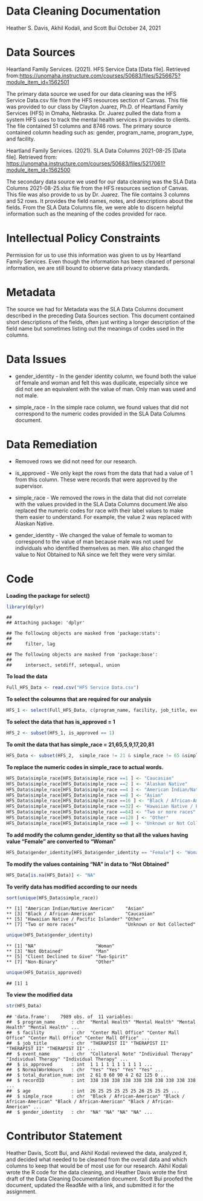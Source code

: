 Data Cleaning Documentation
================
Heather S. Davis, Akhil Kodali, and Scott Bui
October 24, 2021

# Data Sources

Heartland Family Services. (2021). HFS Service Data \[Data file\].
Retrieved from:https://unomaha.instructure.com/courses/50683/files/5256675?module_item_id=1562501

The primary data source we used for our data cleaning was the HFS
Service Data.csv file from the HFS resources section of Canvas. This
file was provided to our class by Clayton Juarez, Ph.D. of Heartland
Family Services (HFS) in Omaha, Nebraska. Dr. Juarez pulled the data
from a system HFS uses to track the mental health services it provides
to clients. The file contained 51 columns and 8746 rows. The primary
source contained column heading such as: gender, program\_name,
program\_type, and facility.

Heartland Family Services. (2021). SLA Data Columns 2021-08-25 \[Data
file\]. Retrieved from: https://unomaha.instructure.com/courses/50683/files/5217061?module_item_id=1562500

The secondary data source we used for our data cleaning was the SLA Data
Columns 2021-08-25.xlsx file from the HFS resources section of Canvas.
This file was also provide to us by Dr. Juarez. The file contains 3
columns and 52 rows. It provides the field names, notes, and
descriptions about the fields. From the SLA Data Columns file, we were
able to discern helpful information such as the meaning of the codes
provided for race.

# Intellectual Policy Constraints

Permission for us to use this information was given to us by Heartland
Family Services. Even though the information has been cleaned of
personal information, we are still bound to observe data privacy
standards.

# Metadata

The source we had for Metadata was the SLA Data Columns document
described in the preceding Data Sources section. This document contained
short descriptions of the fields, often just writing a longer
description of the field name but sometimes listing out the meanings of
codes used in the columns.

# Data Issues

-   gender\_identity - In the gender identity column, we found both the
    value of female and woman and felt this was duplicate, especially
    since we did not see an equivalent with the value of man. Only man
    was used and not male.

-   simple\_race - In the simple race column, we found values that did
    not correspond to the numeric codes provided in the SLA Data Columns
    document.

# Data Remediation

-   Removed rows we did not need for our research.

-   is\_approved - We only kept the rows from the data that had a value
    of 1 from this column. These were records that were approved by the
    supervisor.

-   simple\_race - We removed the rows in the data that did not
    correlate with the values provided in the SLA Data Columns
    document.We also replaced the numeric codes for race with their
    label values to make them easier to understand. For example, the
    value 2 was replaced with Alaskan Native.

-   gender\_identity - We changed the value of female to woman to
    correspond to the value of man because male was not used for
    individuals who identified themselves as men. We also changed the
    value to Not Obtained to NA since we felt they were very similar.

# Code

**Loading the package for select()**

``` r
library(dplyr)
```

    ## 
    ## Attaching package: 'dplyr'

    ## The following objects are masked from 'package:stats':
    ## 
    ##     filter, lag

    ## The following objects are masked from 'package:base':
    ## 
    ##     intersect, setdiff, setequal, union

**To load the data**

``` r
Full_HFS_Data <- read.csv("HFS Service Data.csv")
```

**To select the coloumns that are required for our analysis**

``` r
HFS_1 <- select(Full_HFS_Data, c(program_name, facility, job_title, event_name, is_approved, NormalWorkHours, total_duration_num, recordID, age, simple_race, gender_identity))
```

**To select the data that has is\_approved = 1**

``` r
HFS_2 <- subset(HFS_1, is_approved == 1) 
```

**To omit the data that has simple\_race = 21,65,5,9,17,20,81**

``` r
HFS_Data <- subset(HFS_2,  simple_race != 21 & simple_race != 65 &simple_race != 5 & simple_race != 9 & simple_race != 17 & simple_race != 20  & simple_race != 81 )
```

**To replace the numeric codes in simple\_race to actual words.**

``` r
HFS_Data$simple_race[HFS_Data$simple_race ==1 ] <- "Caucasian"
HFS_Data$simple_race[HFS_Data$simple_race ==2 ] <- "Alaskan Native"
HFS_Data$simple_race[HFS_Data$simple_race ==4 ] <- "American Indian/Native American"
HFS_Data$simple_race[HFS_Data$simple_race ==8 ] <- "Asian"
HFS_Data$simple_race[HFS_Data$simple_race ==16 ] <- "Black / African-American"
HFS_Data$simple_race[HFS_Data$simple_race ==32] <- "Hawaiian Native / Pacific Islander"
HFS_Data$simple_race[HFS_Data$simple_race ==64] <- "Two or more races"
HFS_Data$simple_race[HFS_Data$simple_race ==128 ] <- "Other"
HFS_Data$simple_race[HFS_Data$simple_race ==0 ] <- "Unknown or Not Collected"
```

**To add modify the column gender\_identity so that all the values having value “Female” are converted to “Woman”**

``` r
HFS_Data$gender_identity[HFS_Data$gender_identity == "Female"] <- "Woman"
```

**To modify the values containing “NA” in data to “Not Obtained”**

``` r
HFS_Data[is.na(HFS_Data)] <- "NA"
```

**To verify data has modified according to our needs**

``` r
sort(unique(HFS_Data$simple_race))
```

    ** [1] "American Indian/Native American"    "Asian"                             
    ** [3] "Black / African-American"           "Caucasian"                         
    ** [5] "Hawaiian Native / Pacific Islander" "Other"                             
    ** [7] "Two or more races"                  "Unknown or Not Collected"

``` r
unique(HFS_Data$gender_identity)
```

    ** [1] "NA"                      "Woman"                  
    ** [3] "Not Obtained"            "Man"                    
    ** [5] "Client Declined to Give" "Two-Spirit"             
    ** [7] "Non-Binary"              "Other"

``` r
unique(HFS_Data$is_approved)
```

    ## [1] 1

**To view the modified data**

``` r
str(HFS_Data)
```

    ## 'data.frame':    7989 obs. of  11 variables:
    ##  $ program_name      : chr  "Mental Health" "Mental Health" "Mental Health" "Mental Health" ...
    ##  $ facility          : chr  "Center Mall Office" "Center Mall Office" "Center Mall Office" "Center Mall Office" ...
    ##  $ job_title         : chr  "THERAPIST II" "THERAPIST II" "THERAPIST II" "THERAPIST II" ...
    ##  $ event_name        : chr  "Collateral Note" "Individual Therapy" "Individual Therapy" "Individual Therapy" ...
    ##  $ is_approved       : int  1 1 1 1 1 1 1 1 1 1 ...
    ##  $ NormalWorkHours   : chr  "Yes" "Yes" "Yes" "Yes" ...
    ##  $ total_duration_num: int  2 61 0 60 90 4 2 62 125 0 ...
    ##  $ recordID          : int  338 338 338 338 338 338 338 338 338 338 ...
    ##  $ age               : int  26 25 25 25 25 25 26 25 25 25 ...
    ##  $ simple_race       : chr  "Black / African-American" "Black / African-American" "Black / African-American" "Black / African-American" ...
    ##  $ gender_identity   : chr  "NA" "NA" "NA" "NA" ...

# Contributor Statement

Heather Davis, Scott Bui, and Akhil Kodali reviewed the data, analyzed
it, and decided what needed to be cleaned from the overall data and
which columns to keep that would be of most use for our research. Akhil
Kodali wrote the R code for the data cleaning, and Heather Davis wrote
the first draft of the Data Cleaning Documentation document. Scott Bui
proofed the document, updated the ReadMe with a link, and submitted it
for the assignment.
